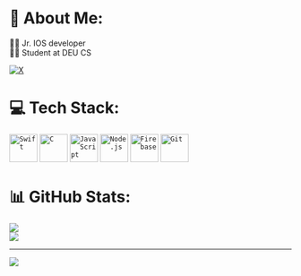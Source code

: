 # 💫 About Me:
🧑‍💻 Jr. IOS developer<br>👨‍🎓 Student at DEU CS

[![X](https://img.shields.io/badge/X-black.svg?logo=X&logoColor=white)](https://x.com/KaygEge) 

# 💻 Tech Stack:
<div>
	<code><img width="50" src="https://raw.githubusercontent.com/marwin1991/profile-technology-icons/refs/heads/main/icons/swift.png" alt="Swift" title="Swift"/></code>
	<code><img width="50" src="https://raw.githubusercontent.com/marwin1991/profile-technology-icons/refs/heads/main/icons/c.png" alt="C" title="C"/></code>
	<code><img width="50" src="https://raw.githubusercontent.com/marwin1991/profile-technology-icons/refs/heads/main/icons/javascript.png" alt="JavaScript" title="JavaScript"/></code>
	<code><img width="50" src="https://raw.githubusercontent.com/marwin1991/profile-technology-icons/refs/heads/main/icons/node_js.png" alt="Node.js" title="Node.js"/></code>
	<code><img width="50" src="https://raw.githubusercontent.com/marwin1991/profile-technology-icons/refs/heads/main/icons/firebase.png" alt="Firebase" title="Firebase"/></code>
	<code><img width="50" src="https://raw.githubusercontent.com/marwin1991/profile-technology-icons/refs/heads/main/icons/git.png" alt="Git" title="Git"/></code>
</div>


# 📊 GitHub Stats:
![](https://github-readme-streak-stats.herokuapp.com/?user=egekaygisizer&theme=dark&hide_border=true)<br/>
![](https://github-readme-stats.vercel.app/api/top-langs/?username=egekaygisizer&theme=dark&hide_border=true&include_all_commits=true&count_private=false&layout=compact)

---
[![](https://visitcount.itsvg.in/api?id=egekaygisizer&icon=0&color=0)](https://visitcount.itsvg.in)
